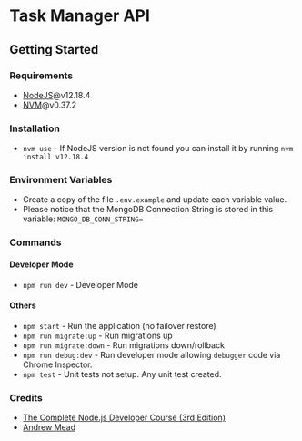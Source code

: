 # Task Manager API

## Getting Started

### Requirements
- [NodeJS](https://nodejs.org/en/)@v12.18.4
- [NVM](https://github.com/nvm-sh/nvm)@v0.37.2

### Installation
- `nvm use` - If NodeJS version is not found you can install it by running `nvm install v12.18.4`


### Environment Variables
- Create a copy of the file `.env.example` and update each variable value.
- Please notice that the MongoDB Connection String is stored in this variable: `MONGO_DB_CONN_STRING=`

### Commands

#### Developer Mode
- `npm run dev` - Developer Mode

#### Others
- `npm start` - Run the application (no failover restore)
- `npm run migrate:up` - Run migrations up
- `npm run migrate:down` - Run migrations down/rollback
- `npm run debug:dev` - Run developer mode allowing `debugger` code via Chrome Inspector.
- `npm test` - Unit tests not setup. Any unit test created.

### Credits
- [The Complete Node.js Developer Course (3rd Edition)](https://www.udemy.com/course/the-complete-nodejs-developer-course-2/)
- [Andrew Mead](https://mead.io/)
